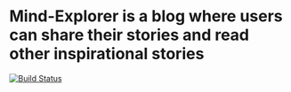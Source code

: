 # Mind-Explorer is a blog where users can share their stories and read other inspirational  stories
[![Build Status](https://travis-ci.com/Adedayo-A/Mind-Explorer.svg?branch=Develop)](https://travis-ci.com/Adedayo-A/Mind-Explorer)
